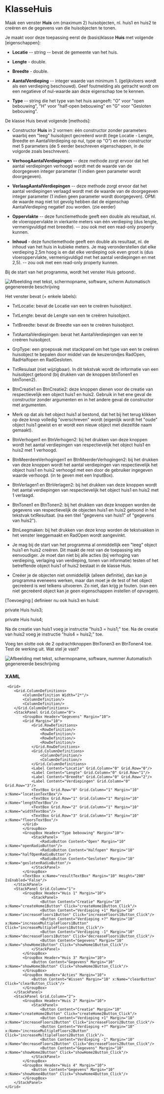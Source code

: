 # KlasseHuis

Maak een venster **Huis** om (maximum 2) huisobjecten, nl. huis1 en
huis2 te creëren en de gegevens van die huisobjecten te tonen.

Je maakt voor deze toepassing eerst de (basis)klasse **Huis** met
volgende [eigenschappen]:

-   **Locatie** -- string -- bevat de gemeente van het huis.

-   **Lengte** - double.

-   **Breedte** - double.

-   **AantalVerdieping** -- integer waarde van minimum 1. (gelijkvloers
    wordt als een verdieping beschouwd). Geef foutmelding als getracht
    wordt om een negatieve of nul-waarde aan deze eigenschap toe te
    kennen.

-   **Type** -- string die het type van het huis aangeeft: "O" voor
    "open bebouwing", "H" voor "half-open bebouwing" en "G" voor
    "Gesloten bebouwing".

De klasse Huis bevat volgende [methods]:

-   Constructor **Huis** in 2 vormen: één constructor zonder parameters
    waarbij een "leeg" huisobject gecreëerd wordt (lege Locatie -
    Lengte, Breedte en AantalVerdieping op nul, type op "O") en één
    constructor met 5 parameters (de 5 eerder beschreven eigenschappen,
    in de volgorde zoals beschreven).

-   **VerhoogAantalVerdiepingen** -- deze methode zorgt ervoor dat het
    aantal verdiepingen verhoogd wordt met de waarde van de doorgegeven
    integer parameter (1 indien geen parameter wordt doorgegeven).

-   **VerlaagAantalVerdiepingen** -- deze methode zorgt ervoor dat het
    aantal verdiepingen verlaagd wordt met de waarde van de doorgegeven
    integer parameter (1 indien geen parameter wordt doorgegeven). OPM:
    de waarde mag niet tot gevolg hebben dat de eigenschap
    AantalVerdieping negatief zou worden. (zie eerder)

-   **Oppervlakte** -- deze functiemethode geeft een double als
    resultaat, nl. de vloeroppervlakte in vierkante meters van één
    verdieping (dus lengte, vermenigvuldigd met breedte). -- zou ook met
    een read-only property kunnen.

-   **Inhoud** - deze functiemethode geeft een double als resultaat, nl.
    de inhoud van het huis in kubieke meters. Je mag veronderstellen dat
    elke verdieping 2,5m hoog is en dat elke verdieping ook even groot
    is (dus vloeroppervlakte, vermenigvuldigd met het aantal
    verdiepingen en met 2,5). -- zou ook met een read-only property
    kunnen.

Bij de start van het programma, wordt het venster Huis getoond:.

![Afbeelding met tekst, schermopname, software, scherm Automatisch
gegenereerde
beschrijving](./media/image1.png)

Het venster bevat (+ enkele labels):

-   TxtLocatie: bevat de Locatie van een te creëren huisobject.

-   TxtLengte: bevat de Lengte van een te creëren huisobject.

-   TxtBreedte: bevat de Breedte van een te creëren huisobject.

-   TxtAantalVerdiepingen: bevat het AantalVerdiepingen van een te
    creëren huisobject.

-   GrpType: een groepsvak met stackpanel om het type van een te creëren
    huisobject te bepalen door middel van de keuzerondjes RadOpen,
    RadHalfopen en RadGesloten.

-   TxtResulaat (niet wijzigbaar). In dit tekstvak wordt de informatie
    van een huisobject getoond (bij drukken van de knoppen btnTonen1 en
    btnTonen2).

-   BtnCreatie1 en BtnCreatie2: deze knoppen dienen voor de creatie van
    respectievelijk een object huis1 en huis2. Gebruik in het ene geval
    de constructor zonder argumenten en in het andere geval de
    constructor met argumenten.

-   Merk op dat als het object huis1 al bestond, dat het bij het terug
    klikken op deze knop volledig "overschreven" wordt (eigenlijk wordt
    het "oude" object huis1 gewist en er wordt een nieuw object met
    diezelfde naam gemaakt).

-   BtnVerhogen1 en BtnVerhogen2: bij het drukken van deze knoppen wordt
    het aantal verdiepingen van respectievelijk het object huis1 en
    huis2 met 1 verhoogd.

-   BtnMeerdereVerhogingen1 en BtnMeerderVerhogingen2: bij het drukken
    van deze knoppen wordt het aantal verdiepingen van respectievelijk
    het object huis1 en huis2 verhoogd met een door de gebruiker
    ingegeven waarde verhoogd. (in te geven met een InputBox).

-   BtnVerlagen1 en BtnVerlagen2: bij het drukken van deze knoppen wordt
    het aantal verdiepingen van respectievelijk het object huis1 en
    huis2 met 1 verlaagd.

-   BtnTonen1 en BtnTonen2: bij het drukken van deze knoppen worden de
    gegevens van respectievelijk de objecten huis1 en huis2 getoond in
    het tekstvak txtResultaat. (na een titel "gegevens van huis1" of
    "gegevens van huis2").

-   BtnLeegmaken: bij het drukken van deze knop worden de tekstvakken in
    het venster leeggemaakt en RadOpen wordt aangevinkt.

-   Je mag bij de start van het programma al onmiddellijk een "leeg"
    object huis1 en huis2 creëren. Dit maakt de rest van de toepassing
    iets eenvoudiger. Je moet dan niet bij alle acties (bij verhoging
    van verdieping, verlaging van verdieping, tonen van informatie)
    testen of het betreffende object huis1 of huis2 bestaat in de klasse
    Huis.

-   Creëer je de objecten niet onmiddellijk (alleen definitie), dan kan
    je programma eveneens werken, maar dan moet je de test of het object
    gecreëerd is wel telkens uitvoeren. Zo niet, dan krijg je fouten.
    (van een niet gecreëerd object kan je geen eigenschappen instellen
    of opvragen).

[Toevoeging:] definieer nu ook huis3 en huis4:

private Huis huis3;

private Huis huis4;

Na de creatie van huis1 voeg je instructie "huis3 = huis1;" toe. Na de
creatie van huis2 voeg je instructie "huis4 = huis2;" toe.

Voeg ten slotte ook de 2 opdrachtknoppen BtnTonen3 en BtnTonen4 toe.
Test de werking uit. Wat stel je vast?

![Afbeelding met tekst, schermopname, software, nummer Automatisch
gegenereerde
beschrijving](./media/image2.png)


### XAML
```
 <Grid>
    <Grid.ColumnDefinitions>
        <ColumnDefinition Width="2*"/>
        <ColumnDefinition/>
        <ColumnDefinition/>
    </Grid.ColumnDefinitions>
    <StackPanel Grid.Column="0">
        <GroupBox Header="Gegevens" Margin="10">
        <Grid Margin="10">
            <Grid.RowDefinitions>
                <RowDefinition/>
                <RowDefinition/>
                <RowDefinition/>
                <RowDefinition/>
            </Grid.RowDefinitions>
            <Grid.ColumnDefinitions>
                <ColumnDefinition/>
                <ColumnDefinition/>
            </Grid.ColumnDefinitions>
            <Label Content="Locatie" Grid.Column="0" Grid.Row="0"/>
            <Label Content="Lengte" Grid.Column="0" Grid.Row="1"/>
            <Label Content="Breedte" Grid.Column="0" Grid.Row="2"/>
            <Label Content="Verdiepingen" Grid.Column="0" Grid.Row="3"/>
            <TextBox Grid.Row="0" Grid.Column="1" Margin="10" x:Name="locationTextBox"/>
            <TextBox Grid.Row="1" Grid.Column="1" Margin="10" x:Name="lengthTextBox"/>
            <TextBox Grid.Row="2" Grid.Column="1" Margin="10" x:Name="widthTextBox"/>
            <TextBox Grid.Row="3" Grid.Column="1" Margin="10" x:Name="floorsTextBox"/>
        </Grid>
        </GroupBox>
        <GroupBox Header="Type bebouwing" Margin="10">
            <StackPanel>
                <RadioButton Content="Open" Margin="10" x:Name="openRadioButton"/>
                <RadioButton Content="Halfopen" Margin="10" x:Name="halfOpenRadioButton"/>
                <RadioButton Content="Gesloten" Margin="10" x:Name="geslotenRadioButton"/>
            </StackPanel>
        </GroupBox>
        <TextBox x:Name="resultTextBox" Margin="10" Height="200" IsEnabled="False"/>
    </StackPanel>
    <StackPanel Grid.Column="1">
        <GroupBox Header="Huis 1" Margin="10">
            <StackPanel>
                <Button Content="Creatie" Margin="10" x:Name="createHome1Button" Click="createHome1Button_Click"/>
                <Button Content="Verdieping +1" Margin="10" x:Name="increaseFloors1Button" Click="increaseFloors1Button_Click"/>
                <Button Content="Verdieping +?" Margin="10" x:Name="increaseMultipleFloors1Button" Click="increaseMultipleFloors1Button_Click"/>
                <Button Content="Verdieping -1" Margin="10" x:Name="decreaseFloors1Button" Click="decreaseFloors1Button_Click"/>
                <Button Content="Gegevens" Margin="10" x:Name="showHome1Button" Click="showHome1Button_Click"/>
            </StackPanel>
        </GroupBox>
        <GroupBox Header="Huis 3" Margin="10">
            <Button Content="Gegevens" Margin="10" x:Name="showHome3Button" Click="showHome3Button_Click"/>
        </GroupBox>
        <GroupBox Header="Acties" Margin="10">
            <Button Content="Wissen" Margin="10" x:Name="clearButton" Click="clearButton_Click"/>
        </GroupBox>
    </StackPanel>
    <StackPanel Grid.Column="2">
        <GroupBox Header="Huis 2" Margin="10">
            <StackPanel>
                <Button Content="Creatie" Margin="10" x:Name="createHome2Button" Click="createHome2Button_Click"/>
                <Button Content="Verdieping +1" Margin="10" x:Name="increaseFloors2Button" Click="increaseFloors2Button_Click"/>
                <Button Content="Verdieping +?" Margin="10" x:Name="increaseMultipleFloors2Button" Click="increaseMultipleFloors2Button_Click"/>
                <Button Content="Verdieping -1" Margin="10" x:Name="decreaseFloors2Button" Click="decreaseFloors2Button_Click"/>
                <Button Content="Gegevens" Margin="10" x:Name="showHome2Button" Click="showHome2Button_Click"/>
            </StackPanel>
        </GroupBox>
        <GroupBox Header="Huis 4" Margin="10">
            <Button Content="Gegevens" Margin="10"  x:Name="showHome4Button" Click="showHome4Button_Click"/>
        </GroupBox>
    </StackPanel>
</Grid>

```